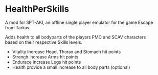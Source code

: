 # HealthPerSkills

A mod for SPT-AKI, an offline single player emulator for the game Escape from Tarkov.

Adds health to all bodyparts of the players PMC and SCAV characters based on their respective Skills levels.

* Vitality increase Head, Thorax and Stomach hit points
* Strengh increase Arms hit points
* Endurace increase Legs hit points
* Health provide a small increase to all body parts (optional)
